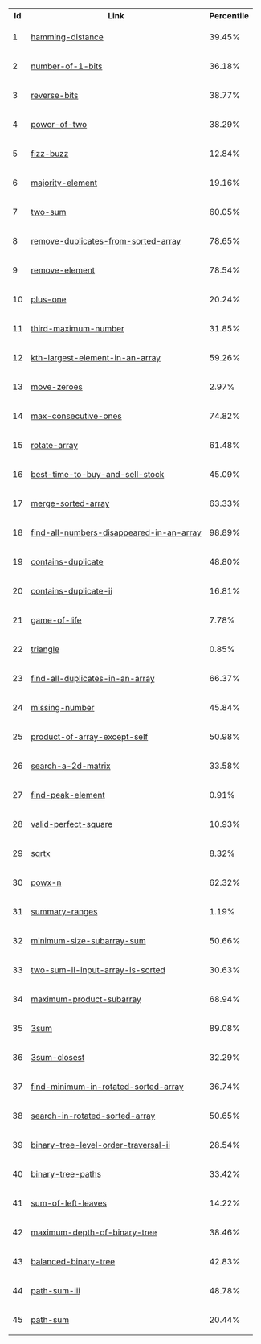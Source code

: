 <!DOCTYPE html>
<html>
<body>
<table style="width:100%"> 
  <tr> 
    <th>Id</th>
    <th>Link</th>
    <th>Percentile</th>
  </tr>
  <tr>
    <td>1</td>
    <td><p><a href="https://leetcode.com/problems/hamming-distance/">hamming-distance</a></td>
    <td>39.45%</td>
  </tr>
  <tr>
    <td>2</td>
    <td><p><a href="https://leetcode.com/problems/number-of-1-bits/">number-of-1-bits</a></td>
    <td>36.18%</td>
  </tr>
  <tr>
    <td>3</td>
    <td><p><a href="https://leetcode.com/problems/reverse-bits/">reverse-bits</a></td>
    <td>38.77%</td>
  </tr>
  <tr>
    <td>4</td>
    <td><p><a href="https://leetcode.com/problems/power-of-two/">power-of-two</a></td>
    <td>38.29%</td>
  </tr>
  <tr>
    <td>5</td>
    <td><p><a href="https://leetcode.com/problems/fizz-buzz/">fizz-buzz</a></td>
    <td>12.84%</td>
  </tr>
  <tr>
    <td>6</td>
    <td><p><a href="https://leetcode.com/problems/majority-element/">majority-element</a></td>
    <td>19.16%</td>
  </tr>
  <tr>
    <td>7</td>
    <td><p><a href="https://leetcode.com/problems/two-sum/">two-sum</a></td>
    <td>60.05%</td>
  </tr>
  <tr>
    <td>8</td>
    <td><p><a href="https://leetcode.com/problems/remove-duplicates-from-sorted-array/">remove-duplicates-from-sorted-array</a></td>
    <td>78.65%</td>
  </tr>
  <tr>
    <td>9</td>
    <td><p><a href="https://leetcode.com/problems/remove-element/">remove-element</a></td>
    <td>78.54%</td>
  </tr>
  <tr>
    <td>10</td>
    <td><p><a href="https://leetcode.com/problems/plus-one/">plus-one</a></td>
    <td>20.24%</td>
  </tr>
  <tr>
    <td>11</td>
    <td><p><a href="https://leetcode.com/problems/third-maximum-number/">third-maximum-number</a></td>
    <td>31.85%</td>
  </tr>
  <tr>
    <td>12</td>
    <td><p><a href="https://leetcode.com/problems/kth-largest-element-in-an-array/">kth-largest-element-in-an-array</a></td>
    <td>59.26%</td>
  </tr>
  <tr>
    <td>13</td>
    <td><p><a href="https://leetcode.com/problems/move-zeroes/">move-zeroes</a></td>
    <td>2.97%</td>
  </tr>
  <tr>
    <td>14</td>
    <td><p><a href="https://leetcode.com/problems/max-consecutive-ones/">max-consecutive-ones</a></td>
    <td>74.82%</td>
  </tr>
  <tr>
    <td>15</td>
    <td><p><a href="https://leetcode.com/problems/rotate-array/">rotate-array</a></td>
    <td>61.48%</td>
  </tr>
  <tr>
    <td>16</td>
    <td><p><a href="https://leetcode.com/problems/best-time-to-buy-and-sell-stock/">best-time-to-buy-and-sell-stock</a></td>
    <td>45.09%</td>
  </tr>
  <tr>
    <td>17</td>
    <td><p><a href="https://leetcode.com/problems/merge-sorted-array/">merge-sorted-array</a></td>
    <td>63.33%</td>
  </tr>
  <tr>
    <td>18</td>
    <td><p><a href="https://leetcode.com/problems/find-all-numbers-disappeared-in-an-array/">find-all-numbers-disappeared-in-an-array</a></td>
    <td>98.89%</td>
  </tr>
  <tr>
    <td>19</td>
    <td><p><a href="https://leetcode.com/problems/contains-duplicate/">contains-duplicate</a></td>
    <td>48.80%</td>
  </tr>
  <tr>
    <td>20</td>
    <td><p><a href="https://leetcode.com/problems/contains-duplicate-ii/">contains-duplicate-ii</a></td>
    <td>16.81%</td>
  </tr>
  <tr>
    <td>21</td>
    <td><p><a href="https://leetcode.com/problems/game-of-life/">game-of-life</a></td>
    <td>7.78%</td>
  </tr>
  <tr>
    <td>22</td>
    <td><p><a href="https://leetcode.com/problems/triangle/">triangle</a></td>
    <td>0.85%</td>
  </tr>
  <tr>
    <td>23</td>
    <td><p><a href="https://leetcode.com/problems/find-all-duplicates-in-an-array/">find-all-duplicates-in-an-array</a></td>
    <td>66.37%</td>
  </tr>
  <tr>
    <td>24</td>
    <td><p><a href="https://leetcode.com/problems/missing-number/">missing-number</a></td>
    <td>45.84%</td>
  </tr>
  <tr>
    <td>25</td>
    <td><p><a href="https://leetcode.com/problems/product-of-array-except-self/">product-of-array-except-self</a></td>
    <td>50.98%</td>
  </tr>
  <tr>
    <td>26</td>
    <td><p><a href="https://leetcode.com/problems/search-a-2d-matrix/">search-a-2d-matrix</a></td>
    <td>33.58%</td>
  </tr>
  <tr>
    <td>27</td>
    <td><p><a href="https://leetcode.com/problems/find-peak-element/">find-peak-element</a></td>
    <td>0.91%</td>
  </tr>
  <tr>
    <td>28</td>
    <td><p><a href="https://leetcode.com/problems/valid-perfect-square/">valid-perfect-square</a></td>
    <td>10.93%</td>
  </tr>
  <tr>
    <td>29</td>
    <td><p><a href="https://leetcode.com/problems/sqrtx/">sqrtx</a></td>
    <td>8.32%</td>
  </tr>
  <tr>
    <td>30</td>
    <td><p><a href="https://leetcode.com/problems/powx-n/">powx-n</a></td>
    <td>62.32%</td>
  </tr>
  <tr>
    <td>31</td>
    <td><p><a href="https://leetcode.com/problems/summary-ranges/">summary-ranges</a></td>
    <td>1.19%</td>
  </tr>
  <tr>
    <td>32</td>
    <td><p><a href="https://leetcode.com/problems/minimum-size-subarray-sum/">minimum-size-subarray-sum</a></td>
    <td>50.66%</td>
  </tr>
  <tr>
    <td>33</td>
    <td><p><a href="https://leetcode.com/problems/two-sum-ii-input-array-is-sorted/">two-sum-ii-input-array-is-sorted</a></td>
    <td>30.63%</td>
  </tr>
  <tr>
    <td>34</td>
    <td><p><a href="https://leetcode.com/problems/maximum-product-subarray/">maximum-product-subarray</a></td>
    <td>68.94%</td>
  </tr>
  <tr>
    <td>35</td>
    <td><p><a href="https://leetcode.com/problems/3sum/">3sum</a></td>
    <td>89.08%</td>
  </tr>
  <tr>
    <td>36</td>
    <td><p><a href="https://leetcode.com/problems/3sum-closest/">3sum-closest</a></td>
    <td>32.29%</td>
  </tr>
  <tr>
    <td>37</td>
    <td><p><a href="https://leetcode.com/problems/find-minimum-in-rotated-sorted-array/">find-minimum-in-rotated-sorted-array</a></td>
    <td>36.74%</td>
  </tr>
  <tr>
    <td>38</td>
    <td><p><a href="https://leetcode.com/problems/search-in-rotated-sorted-array/">search-in-rotated-sorted-array</a></td>
    <td>50.65%</td>
  </tr>
  <tr>
    <td>39</td>
    <td><p><a href="https://leetcode.com/problems/binary-tree-level-order-traversal-ii/">binary-tree-level-order-traversal-ii</a></td>
    <td>28.54%</td>
  </tr>
  <tr>
    <td>40</td>
    <td><p><a href="https://leetcode.com/problems/binary-tree-paths/">binary-tree-paths</a></td>
    <td>33.42%</td>
  </tr>
  <tr>
    <td>41</td>
    <td><p><a href="https://leetcode.com/problems/sum-of-left-leaves/">sum-of-left-leaves</a></td>
    <td>14.22%</td>
  </tr>
  <tr>
    <td>42</td>
    <td><p><a href="https://leetcode.com/problems/maximum-depth-of-binary-tree/">maximum-depth-of-binary-tree</a></td>
    <td>38.46%</td>
  </tr>
  <tr>
    <td>43</td>
    <td><p><a href="https://leetcode.com/problems/balanced-binary-tree/">balanced-binary-tree</a></td>
    <td>42.83%</td>
  </tr>
  <tr>
    <td>44</td>
    <td><p><a href="https://leetcode.com/problems/path-sum-iii/">path-sum-iii</a></td>
    <td>48.78%</td>
  </tr>
  <tr>
    <td>45</td>
    <td><p><a href="https://leetcode.com/problems/path-sum/">path-sum</a></td>
    <td>20.44%</td>
  </tr>
</table>
</body>
</html>
